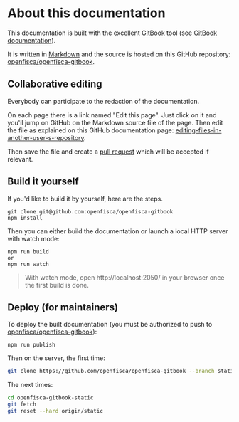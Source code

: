 # About this documentation

This documentation is built with the excellent [GitBook](https://github.com/GitbookIO/gitbook) tool
(see [GitBook documentation](http://help.gitbook.com/)).

It is written in [Markdown](http://help.gitbook.com/format/markdown.html)
and the source is hosted on this GitHub repository:
[openfisca/openfisca-gitbook](https://github.com/openfisca/openfisca-gitbook).

## Collaborative editing

Everybody can participate to the redaction of the documentation.

On each page there is a link named "Edit this page".
Just click on it and you'll jump on GitHub on the Markdown source file of the page.
Then edit the file as explained on this GitHub documentation page:
[editing-files-in-another-user-s-repository](https://help.github.com/articles/editing-files-in-another-user-s-repository/).

Then save the file and create a [pull request](https://help.github.com/articles/creating-a-pull-request/) which will be
accepted if relevant.

## Build it yourself

If you'd like to build it by yourself, here are the steps.

```
git clone git@github.com:openfisca/openfisca-gitbook
npm install
```

Then you can either build the documentation or launch a local HTTP server with watch mode:

```
npm run build
or
npm run watch
```

> With watch mode, open http://localhost:2050/ in your browser once the first build is done.

## Deploy (for maintainers)

To deploy the built documentation
(you must be authorized to push to [openfisca/openfisca-gitbook](https://github.com/openfisca/openfisca-gitbook)):

```
npm run publish
```

Then on the server, the first time:

```bash
git clone https://github.com/openfisca/openfisca-gitbook --branch static openfisca-gitbook-static
```

The next times:

```bash
cd openfisca-gitbook-static
git fetch
git reset --hard origin/static
```
